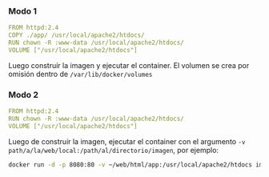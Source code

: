 ### Modo 1

```yaml
FROM httpd:2.4
COPY ./app/ /usr/local/apache2/htdocs/
RUN chown -R :www-data /usr/local/apache2/htdocs/
VOLUME ["/usr/local/apache2/htdocs"]
```

Luego construír la imagen y ejecutar el container. El volumen se crea por omisión dentro de `/var/lib/docker/volumes`

### Modo 2

```yaml
FROM httpd:2.4
RUN chown -R :www-data /usr/local/apache2/htdocs/
VOLUME ["/usr/local/apache2/htdocs"]
```

Luego de construír la imagen, ejecutar el container con el argumento `-v path/a/la/web/local:/path/al/directorio/imagen`, por ejemplo:  

```bash
docker run -d -p 8080:80 -v ~/web/html/app:/usr/local/apache2/htdocs imagen:v1
```


